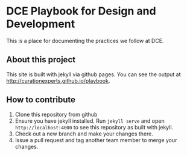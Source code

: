# DCE Playbook for Design and Development

This is a place for documenting the practices we follow at DCE.

## About this project

This site is built with jekyll via github pages. You can see the output at http://curationexperts.github.io/playbook.

## How to contribute

1. Clone this repository from github
2. Ensure you have jekyll installed. Run `jekyll serve` and open `http://localhost:4000` to see this repository as built with jekyll.
3. Check out a new branch and make your changes there.
4. Issue a pull request and tag another team member to merge your changes.
